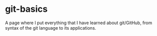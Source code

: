 # git-basics
A page where I put everything that I have learned about git/GitHub, from syntax of the git language to its applications. 
